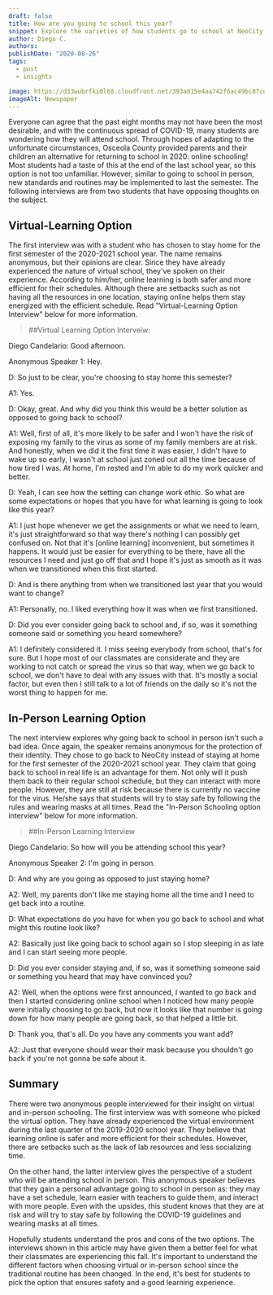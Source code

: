 ```yaml
---
draft: false
title: How are you going to school this year?
snippet: Explore the varieties of how students go to school at NeoCity Academy
author: Diego C.
authors:
publishDate: "2020-08-26"
tags:
  - post
  - insights

image: https://d33wubrfki0l68.cloudfront.net/393ad15e4aa742f6ac49bc87cd835dc85caf2d9c/a3258/assets/blog/features.jpg
imageAlt: Newspaper
---
```


Everyone can agree that the past eight months may not have been the most desirable, and with the continuous spread of COVID-19, many students are wondering how they will attend school. Through hopes of adapting to the unfortunate circumstances, Osceola County provided parents and their children an alternative for returning to school in 2020: online schooling! Most students had a taste of this at the end of the last school year, so this option is not too unfamiliar. However, similar to going to school in person, new standards and routines may be implemented to last the semester. The following interviews are from two students that have opposing thoughts on the subject.

## Virtual-Learning Option

The first interview was with a student who has chosen to stay home for the first semester of the 2020-2021 school year. The name remains anonymous, but their opinions are clear. Since they have already experienced the nature of virtual school, they've spoken on their experience. According to him/her, online learning is both safer and more efficient for their schedules. Although there are setbacks such as not having all the resources in one location, staying online helps them stay energized with the efficient schedule. Read "Virtual-Learning Option Interview" below for more information.

> ##Virtual Learning Option Interveiw:

Diego Candelario: Good afternoon.

Anonymous Speaker 1: Hey.

D: So just to be clear, you're choosing to stay home this semester?

A1: Yes.

D: Okay, great. And why did you think this would be a better solution as opposed to going back to school?

A1: Well, first of all, it's more likely to be safer and I won't have the risk of exposing my family to the virus as some of my family members are at risk. And honestly, when we did it the first time it was easier, I didn't have to wake up so early, I wasn't at school just zoned out all the time because of how tired I was. At home, I'm rested and I'm able to do my work quicker and better.

D: Yeah, I can see how the setting can change work ethic. So what are some expectations or hopes that you have for what learning is going to look like this year?

A1: I just hope whenever we get the assignments or what we need to learn, it's just straightforward so that way there's nothing I can possibly get confused on. Not that it's [online learning] inconvenient, but sometimes it happens. It would just be easier for everything to be there, have all the resources I need and just go off that and I hope it's just as smooth as it was when we transitioned when this first started.

D: And is there anything from when we transitioned last year that you would want to change?

A1: Personally, no. I liked everything how it was when we first transitioned.

D: Did you ever consider going back to school and, if so, was it something someone said or something you heard somewhere?

A1: I definitely considered it. I miss seeing everybody from school, that's for sure. But I hope most of our classmates are considerate and they are working to not catch or spread the virus so that way, when we go back to school, we don't have to deal with any issues with that. It's mostly a social factor, but even then I still talk to a lot of friends on the daily so it's not the worst thing to happen for me.

## In-Person Learning Option

The next interview explores why going back to school in person isn't such a bad idea. Once again, the speaker remains anonymous for the protection of their identity. They chose to go back to NeoCity instead of staying at home for the first semester of the 2020-2021 school year. They claim that going back to school in real life is an advantage for them. Not only will it push them back to their regular school schedule, but they can interact with more people. However, they are still at risk because there is currently no vaccine for the virus. He/she says that students will try to stay safe by following the rules and wearing masks at all times. Read the "In-Person Schooling option interview" below for more information.

> ##In-Person Learning Interview

Diego Candelario: So how will you be attending school this year?

Anonymous Speaker 2: I'm going in person.

D: And why are you going as opposed to just staying home?

A2: Well, my parents don't like me staying home all the time and I need to get back into a routine.

D: What expectations do you have for when you go back to school and what might this routine look like?

A2: Basically just like going back to school again so I stop sleeping in as late and I can start seeing more people.

D: Did you ever consider staying and, if so, was it something someone said or something you heard that may have convinced you?

A2: Well, when the options were first announced, I wanted to go back and then I started considering online school when I noticed how many people were initially choosing to go back, but now it looks like that number is going down for how many people are going back, so that helped a little bit.

D: Thank you, that's all. Do you have any comments you want add?

A2: Just that everyone should wear their mask because you shouldn't go back if you're not gonna be safe about it.

## Summary

There were two anonymous people interviewed for their insight on virtual and in-person schooling. The first interview was with someone who picked the virtual option. They have already experienced the virtual environment during the last quarter of the 2019-2020 school year. They believe that learning online is safer and more efficient for their schedules. However, there are setbacks such as the lack of lab resources and less socializing time.

On the other hand, the latter interview gives the perspective of a student who will be attending school in person. This anonymous speaker believes that they gain a personal advantage going to school in person as: they may have a set schedule, learn easier with teachers to guide them, and interact with more people. Even with the upsides, this student knows that they are at risk and will try to stay safe by following the COVID-19 guidelines and wearing masks at all times.

Hopefully students understand the pros and cons of the two options. The interviews shown in this article may have given them a better feel for what their classmates are experiencing this fall. It's important to understand the different factors when choosing virtual or in-person school since the traditional routine has been changed. In the end, it's best for students to pick the option that ensures safety and a good learning experience.
